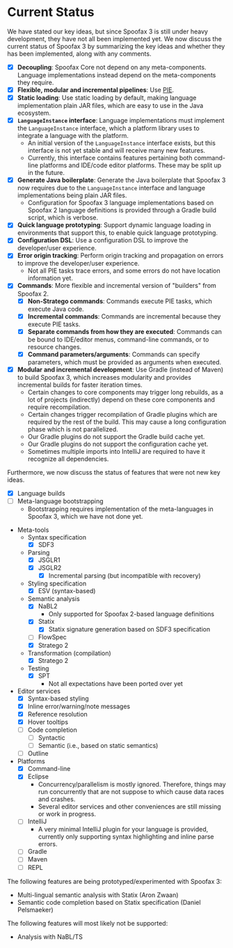 # Current Status

We have stated our key ideas, but since Spoofax 3 is still under heavy development, they have not all been implemented yet.
We now discuss the current status of Spoofax 3 by summarizing the key ideas and whether they has been implemented, along with any comments.

* [x] **Decoupling**: Spoofax Core not depend on any meta-components. Language implementations instead depend on the meta-components they require.
* [x] **Flexible, modular and incremental pipelines**: Use [PIE](https://github.com/metaborg/pie).
* [x] **Static loading**: Use static loading by default, making language implementation plain JAR files, which are easy to use in the Java ecosystem.
* [x] **`LanguageInstance` interface**: Language implementations must implement the `LanguageInstance` interface, which a platform library uses to integrate a language with the platform.
    * An initial version of the `LanguageInstance` interface exists, but this interface is not yet stable and will receive many new features.
    * Currently, this interface contains features pertaining both command-line platforms and IDE/code editor platforms. These may be split up in the future.
* [x] **Generate Java boilerplate**: Generate the Java boilerplate that Spoofax 3 now requires due to the `LanguageInstance` interface and language implementations being plain JAR files.
    * Configuration for Spoofax 3 language implementations based on Spoofax 2 language definitions is provided through a Gradle build script, which is verbose.
* [x] **Quick language prototyping**: Support dynamic language loading in environments that support this, to enable quick language prototyping.
* [x] **Configuration DSL**: Use a configuration DSL to improve the developer/user experience.
* [x] **Error origin tracking**: Perform origin tracking and propagation on errors to improve the developer/user experience.
    * Not all PIE tasks trace errors, and some errors do not have location information yet.
* [x] **Commands**: More flexible and incremental version of "builders" from Spoofax 2.
    * [x] **Non-Stratego commands**: Commands execute PIE tasks, which execute Java code.
    * [x] **Incremental commands**: Commands are incremental because they execute PIE tasks.
    * [x] **Separate commands from how they are executed**: Commands can be bound to IDE/editor menus, command-line commands, or to resource changes.
    * [x] **Command parameters/arguments**: Commands can specify parameters, which must be provided as arguments when executed.
* [x] **Modular and incremental development**: Use Gradle (instead of Maven) to build Spoofax 3, which increases modularity and provides incremental builds for faster iteration times.
    * Certain changes to core components may trigger long rebuilds, as a lot of projects (indirectly) depend on these core components and require recompilation.
    * Certain changes trigger recompilation of Gradle plugins which are required by the rest of the build. This may cause a long configuration phase which is not parallelized.
    * Our Gradle plugins do not support the Gradle build cache yet.
    * Our Gradle plugins do not support the configuration cache yet.
    * Sometimes multiple imports into IntelliJ are required to have it recognize all dependencies.

Furthermore, we now discuss the status of features that were not new key ideas.

* [x] Language builds
* [ ] Meta-language bootstrapping
    * Bootstrapping requires implementation of the meta-languages in Spoofax 3, which we have not done yet.
* Meta-tools
    * Syntax specification
        * [x] SDF3
    * Parsing
        * [x] JSGLR1
        * [x] JSGLR2
            * [x] Incremental parsing (but incompatible with recovery)
    * Styling specification
        * [x] ESV (syntax-based)
    * Semantic analysis
        * [x] NaBL2
            * Only supported for Spoofax 2-based language definitions
        * [x] Statix
            * [x] Statix signature generation based on SDF3 specification
        * [ ] FlowSpec
        * [x] Stratego 2
  * Transformation (compilation)
      * [x] Stratego 2
  * Testing
      * [x] SPT
          * Not all expectations have been ported over yet
* Editor services
    * [x] Syntax-based styling
    * [x] Inline error/warning/note messages
    * [x] Reference resolution
    * [x] Hover tooltips
    * [ ] Code completion
        * [ ] Syntactic
        * [ ] Semantic (i.e., based on static semantics)
    * [ ] Outline
* Platforms
    * [x] Command-line
    * [x] Eclipse
        * Concurrency/parallelism is mostly ignored. Therefore, things may run concurrently that are not suppose to which cause data races and crashes.
        * Several editor services and other conveniences are still missing or work in progress.
    * [ ] IntelliJ
        * A very minimal IntelliJ plugin for your language is provided, currently only supporting syntax highlighting and inline parse errors.
    * [ ] Gradle
    * [ ] Maven
    * [ ] REPL

The following features are being prototyped/experimented with Spoofax 3:

* Multi-lingual semantic analysis with Statix (Aron Zwaan)
* Semantic code completion based on Statix specification (Daniel Pelsmaeker)

The following features will most likely not be supported:

* Analysis with NaBL/TS
